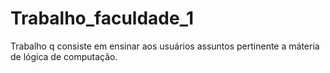 # Trabalho_faculdade_1
 Trabalho q consiste em ensinar aos usuários assuntos pertinente a máteria de lógica de computação.
